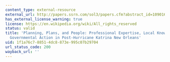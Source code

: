 ```yaml
---
content_type: external-resource
external_url: http://papers.ssrn.com/sol3/papers.cfm?abstract_id=1090161
has_external_license_warning: true
license: https://en.wikipedia.org/wiki/All_rights_reserved
status: valid
title: 'Planning, Plans, and People: Professional Expertise, Local Knowledge, and
  Governmental Action in Post-Hurricane Katrina New Orleans'
uid: 1f1a76c7-8851-4dc8-873e-995c07b29704
url_status_code: 200
wayback_url: ''
---
```

